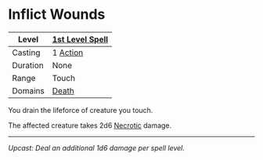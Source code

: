 # Inflict Wounds

| Level    | [1st Level Spell](1st%20Level%20Spells.md)          |
| -------- | --------------------------------------------------- |
| Casting  | 1 [Action](../../../../Game%20Procedures/Core%20Procedures/Action.md) |
| Duration | None                                                |
| Range    | Touch                                               |
| Domains  | [Death](../../Spell%20Domains/Death.md)          |

You drain the lifeforce of creature you touch.

The affected creature takes 2d6 [Necrotic](../../../../Game%20Procedures/Combat/Damage%20Types/Necrotic.md) damage.

---
*Upcast: Deal an additional 1d6 damage per spell level.*
